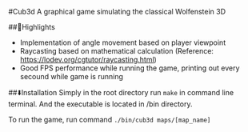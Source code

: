 #Cub3d
A graphical game simulating the classical Wolfenstein 3D

##🌟Highlights
- Implementation of angle movement based on player viewpoint
- Raycasting based on mathematical calculation (Reference: https://lodev.org/cgtutor/raycasting.html)
- Good FPS performance while running the game, printing out every secound while game is running

##⬇️Installation
Simply in the root directory run
```make```
in command line terminal. And the executable is located in /bin directory.

To run the game, run command
```./bin/cub3d maps/[map_name]```


